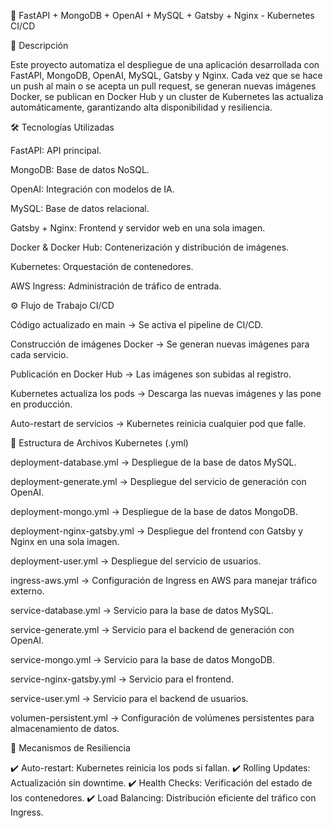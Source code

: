 🚀 FastAPI + MongoDB + OpenAI + MySQL + Gatsby + Nginx - Kubernetes CI/CD

📌 Descripción

Este proyecto automatiza el despliegue de una aplicación desarrollada con FastAPI, MongoDB, OpenAI, MySQL, Gatsby y Nginx. Cada vez que se hace un push al main o se acepta un pull request, se generan nuevas imágenes Docker, se publican en Docker Hub y un cluster de Kubernetes las actualiza automáticamente, garantizando alta disponibilidad y resiliencia.

🛠️ Tecnologías Utilizadas

FastAPI: API principal.

MongoDB: Base de datos NoSQL.

OpenAI: Integración con modelos de IA.

MySQL: Base de datos relacional.

Gatsby + Nginx: Frontend y servidor web en una sola imagen.

Docker & Docker Hub: Contenerización y distribución de imágenes.

Kubernetes: Orquestación de contenedores.

AWS Ingress: Administración de tráfico de entrada.

⚙️ Flujo de Trabajo CI/CD

Código actualizado en main → Se activa el pipeline de CI/CD.

Construcción de imágenes Docker → Se generan nuevas imágenes para cada servicio.

Publicación en Docker Hub → Las imágenes son subidas al registro.

Kubernetes actualiza los pods → Descarga las nuevas imágenes y las pone en producción.

Auto-restart de servicios → Kubernetes reinicia cualquier pod que falle.

📁 Estructura de Archivos Kubernetes (.yml)

deployment-database.yml → Despliegue de la base de datos MySQL.

deployment-generate.yml → Despliegue del servicio de generación con OpenAI.

deployment-mongo.yml → Despliegue de la base de datos MongoDB.

deployment-nginx-gatsby.yml → Despliegue del frontend con Gatsby y Nginx en una sola imagen.

deployment-user.yml → Despliegue del servicio de usuarios.

ingress-aws.yml → Configuración de Ingress en AWS para manejar tráfico externo.

service-database.yml → Servicio para la base de datos MySQL.

service-generate.yml → Servicio para el backend de generación con OpenAI.

service-mongo.yml → Servicio para la base de datos MongoDB.

service-nginx-gatsby.yml → Servicio para el frontend.

service-user.yml → Servicio para el backend de usuarios.

volumen-persistent.yml → Configuración de volúmenes persistentes para almacenamiento de datos.

🔄 Mecanismos de Resiliencia

✔️ Auto-restart: Kubernetes reinicia los pods si fallan.
✔️ Rolling Updates: Actualización sin downtime.
✔️ Health Checks: Verificación del estado de los contenedores.
✔️ Load Balancing: Distribución eficiente del tráfico con Ingress.

